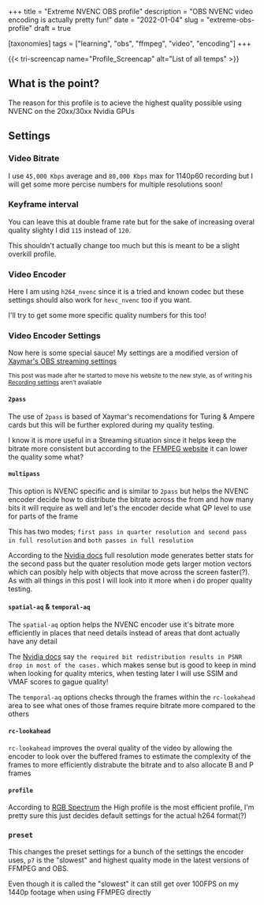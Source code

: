 +++
title = "Extreme NVENC OBS profile"
description = "OBS NVENC video encoding is actually pretty fun!"
date = "2022-01-04"
slug = "extreme-obs-profile"
draft = true

[taxonomies]
tags = ["learning", "obs", "ffmpeg", "video", "encoding"]
+++

{{< tri-screencap name="Profile_Screencap" alt="List of all temps" >}}

## What is the point?

The reason for this profile is to acieve the highest quality possible using NVENC on the 20xx/30xx Nvidia GPUs

## Settings

### Video Bitrate

I use `45,000 Kbps` average and `80,000 Kbps` max for 1140p60 recording but I will get some more percise numbers for multiple resolutions soon!

### Keyframe interval

You can leave this at double frame rate but for the sake of increasing overal quality slighty I did `115` instead of `120`.

This shouldn't actually change too much but this is meant to be a slight overkill profile.

### Video Encoder

Here I am using `h264_nvenc` since it is a tried and known codec but these settings should also work for `hevc_nvenc` too if you want.

I'll try to get some more specific quality numbers for this too!

### Video Encoder Settings

Now here is some special sauce! My settings are a modified version of [Xaymar's OBS streaming settings](https://www.xaymar.com/guides/obs/high-quality-streaming-nvenc/) 

<sub>This post was made after he started to move his website to the new style, as of writing his [Recording settings](https://www.xaymar.com/guides/obs/high-quality-recording/) aren't avaliable<sub>

#### `2pass`

The use of `2pass` is based of Xaymar's recomendations for Turing & Ampere cards but this will be further explored during my quality testing.

I know it is more useful in a Streaming situation since it helps keep the bitrate more consistent but according to the [FFMPEG website](https://trac.ffmpeg.org/wiki/Encode/H.264#twopass) it can lower the quality some what?

#### `multipass`

This option is NVENC specific and is similar to `2pass` but helps the NVENC encoder decide how to distribute the bitrate across the from and how many bits it will require as well and let's the encoder decide what QP level to use for parts of the frame

This has two modes; `first pass in quarter resolution and second pass in full resolution` and `both passes in full resolution`

According to the [Nvidia docs](https://docs.nvidia.com/video-technologies/video-codec-sdk/nvenc-video-encoder-api-prog-guide/#multi-pass-frame-phencoding) full resolution mode generates better stats for the second pass but the quater resolution mode gets larger motion vectors which can posibly help with objects that move across the screen faster(?). As with all things in this post I will look into it more when i do proper quality testing.

#### `spatial-aq` & `temporal-aq`

The `spatial-aq` option helps the NVENC encoder use it's bitrate more efficiently in places that need details instead of areas that dont actually have any detail

The [Nvidia docs](https://docs.nvidia.com/video-technologies/video-codec-sdk/nvenc-video-encoder-api-prog-guide/#spatial-aq) say `the required bit redistribution results in PSNR drop in most of the cases.` which makes sense but is good to keep in mind when looking for quality mterics, when testing later I will use SSIM and VMAF scores to gague quality!

The `temporal-aq` options checks through the frames within the `rc-lookahead` area to see what ones of those frames require bitrate more compared to the others

#### `rc-lookahead`

`rc-lookahead` improves the overal quality of the video by allowing the encoder to look over the buffered frames to estimate the complexity of the frames to more efficiently distrabute the bitrate and to also allocate B and P frames

#### `profile`

According to [RGB Spectrum](https://www.rgb.com/h264-profiles#:~:text=High%20Profile-,H.,ratio%20of%20about%202000%3A1.) the High profile is the most efficient profile, I'm pretty sure this just decides default settings for the actual h264 format(?)

### `preset`

This changes the preset settings for a bunch of the settings the encoder uses, `p7` is the "slowest" and highest quality mode in the latest versions of FFMPEG and OBS.

Even though it is called the "slowest" it can still get over 100FPS on my 1440p footage when using FFMPEG directly
